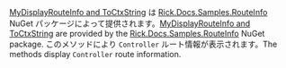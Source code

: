 <span data-ttu-id="02f5c-101">[MyDisplayRouteInfo and ToCtxString](https://github.com/Rick-Anderson/RouteInfo/blob/master/Microsoft.Docs.Samples.RouteInfo/ControllerContextExtensions.cs) は [Rick.Docs.Samples.RouteInfo](https://www.nuget.org/packages/Rick.Docs.Samples.RouteInfo) NuGet パッケージによって提供されます。</span><span class="sxs-lookup"><span data-stu-id="02f5c-101">[MyDisplayRouteInfo and ToCtxString](https://github.com/Rick-Anderson/RouteInfo/blob/master/Microsoft.Docs.Samples.RouteInfo/ControllerContextExtensions.cs) are provided by the [Rick.Docs.Samples.RouteInfo](https://www.nuget.org/packages/Rick.Docs.Samples.RouteInfo) NuGet package.</span></span> <span data-ttu-id="02f5c-102">このメソッドにより `Controller` ルート情報が表示されます。</span><span class="sxs-lookup"><span data-stu-id="02f5c-102">The methods display `Controller` route information.</span></span>
